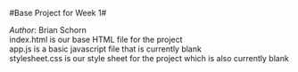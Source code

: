 #Base Project for Week 1#

*Author*: Brian Schorn  
index.html is our base HTML file for the project   
app.js is a basic javascript file that is currently blank  
stylesheet.css is our style sheet for the project which is also currently blank  

